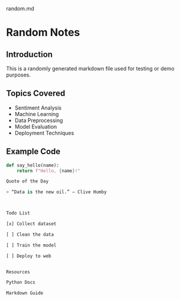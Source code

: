 random.md

# Random Notes

## Introduction
This is a randomly generated markdown file used for testing or demo purposes.

## Topics Covered
- Sentiment Analysis
- Machine Learning
- Data Preprocessing
- Model Evaluation
- Deployment Techniques

## Example Code
```python
def say_hello(name):
    return f"Hello, {name}!"

Quote of the Day

> “Data is the new oil.” – Clive Humby



Todo List

[x] Collect dataset

[ ] Clean the data

[ ] Train the model

[ ] Deploy to web


Resources

Python Docs

Markdown Guide

